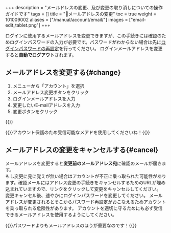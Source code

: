 +++
description = "メールドレスの変更、及び変更の取り消しについての操作ガイドです"
tags = []
title = "📨メールアドレスの変更"
toc = true
weight = 101009002
aliases = ["/manual/account/email/"]
images = ["email-edit_tablet.png"]
+++

ログインに使用するメールアドレスを変更できますが、この手続きには確認のためログインパスワードの入力が必要です。パスワードがわからない場合は先に[ログインパスワードの再設定](/docs/manual/account/password/)を行ってください。
ログインメールアドレスを変更すると**自動でログアウト**されます。

## メールアドレスを変更する{#change}

1. メニューから「アカウント」を選択
1. メールアドレス変更ボタンをクリック
1. ログインメールアドレスを入力
1. 変更したいE-mailアドレスを入力
1. 変更ボタンをクリック

{{<appscreenWebp filename="email-edit" title="ログインメールアドレスの変更画面。変更時にログインパスワードの入力が必要です">}}

{{<alice pos="right" icon="shield">}}アカウント保護のため受信可能なメアドを使用してくださいね！{{</alice>}}

## メールアドレスの変更をキャンセルする{#cancel}

メールアドレスを変更すると**変更前のメールアドレス宛**に確認のメールが届きます。  
もし変更に見に覚えが無い場合はアカウントが不正に乗っ取られた可能性があります。確認メールにはアドレス変更の手続きをキャンセルするためのURLが埋め込まれていますので、リンクをクリックして変更をキャンセルしてください。
変更キャンセル後、速やかにログインパスワードを変更してください。
メールアドレスが変更されるとそこからパスワード再設定がおこなえるためアカウントを乗っ取られる危険性があります。
アカウントを適切に守るためにも必ず受信できるメールアドレスを使用するようにしてください。

{{<alice pos="right" icon="shield">}}パスワードよりもメールアドレスのほうが重要なのです！{{</alice>}}
